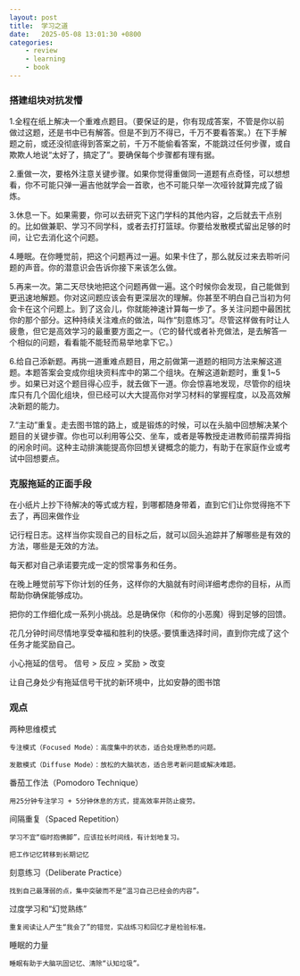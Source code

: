 ```yaml
---
layout: post
title:  学习之道
date:   2025-05-08 13:01:30 +0800
categories: 
    - review
    - learning
    - book
---
```


### 搭建组块对抗发懵

1.全程在纸上解决一个重难点题目。（要保证的是，你有现成答案，不管是你以前做过这题，还是书中已有解答。但是不到万不得已，千万不要看答案。）在下手解题之前，或还没彻底得到答案之前，千万不能偷看答案，不能跳过任何步骤，或自欺欺人地说“太好了，搞定了”。要确保每个步骤都有理有据。

2.重做一次，要格外注意关键步骤。如果你觉得重做同一道题有点奇怪，可以想想看，你不可能只弹一遍吉他就学会一首歌，也不可能只举一次哑铃就算完成了锻炼。

3.休息一下。如果需要，你可以去研究下这门学科的其他内容，之后就去干点别的。比如做兼职、学习不同学科，或者去打打篮球。你要给发散模式留出足够的时间，让它去消化这个问题。

4.睡眠。在你睡觉前，把这个问题再过一遍。如果卡住了，那么就反过来去聆听问题的声音。你的潜意识会告诉你接下来该怎么做。

5.再来一次。第二天尽快地把这个问题再做一遍。这个时候你会发现，自己能做到更迅速地解题。你对这问题应该会有更深层次的理解。你甚至不明白自己当初为何会卡在这个问题上。到了这会儿，你就能神速计算每一步了。多关注问题中最困扰你的那个部分。这种持续关注难点的做法，叫作“刻意练习”。尽管这样做有时让人疲惫，但它是高效学习的最重要方面之一。（它的替代或者补充做法，是去解答一个相似的问题，看看能不能轻而易举地拿下它。）

6.给自己添新题。再挑一道重难点题目，用之前做第一道题的相同方法来解这道题。本题答案会变成你组块资料库中的第二个组块。在解这道新题时，重复1~5步。如果已对这个题目得心应手，就去做下一道。你会惊喜地发现，尽管你的组块库只有几个固化组块，但已经可以大大提高你对学习材料的掌握程度，以及高效解决新题的能力。

7.“主动”重复。走去图书馆的路上，或是锻炼的时候，可以在头脑中回想解决某个题目的关键步骤。你也可以利用等公交、坐车，或者是等教授走进教师前摆弄拇指的闲余时间。这种主动排演能提高你回想关键概念的能力，有助于在家庭作业或考试中回想要点。

### 克服拖延的正面手段

在小纸片上抄下待解决的等式或方程，到哪都随身带着，直到它们让你觉得拖不下去了，再回来做作业

记行程日志。这样当你实现自己的目标之后，就可以回头追踪并了解哪些是有效的方法，哪些是无效的方法。

每天都对自己承诺要完成一定的惯常事务和任务。

在晚上睡觉前写下你计划的任务，这样你的大脑就有时间详细考虑你的目标，从而帮助你确保能够成功。

把你的工作细化成一系列小挑战。总是确保你（和你的小恶魔）得到足够的回馈。

花几分钟时间尽情地享受幸福和胜利的快感。·要慎重选择时间，直到你完成了这个任务才能奖励自己。

小心拖延的信号。 信号 > 反应 > 奖励 > 改变

让自己身处少有拖延信号干扰的新环境中，比如安静的图书馆

### 观点

两种思维模式

    专注模式（Focused Mode）：高度集中的状态，适合处理熟悉的问题。

    发散模式（Diffuse Mode）：放松的大脑状态，适合思考新问题或解决难题。

番茄工作法（Pomodoro Technique）

    用25分钟专注学习 + 5分钟休息的方式，提高效率并防止疲劳。

间隔重复（Spaced Repetition）

    学习不宜“临时抱佛脚”，应该拉长时间线，有计划地复习。

    把工作记忆转移到长期记忆

刻意练习（Deliberate Practice）

    找到自己最薄弱的点，集中突破而不是“温习自己已经会的内容”。

过度学习和“幻觉熟练”

    重复阅读让人产生“我会了”的错觉，实战练习和回忆才是检验标准。

睡眠的力量

    睡眠有助于大脑巩固记忆、清除“认知垃圾”。